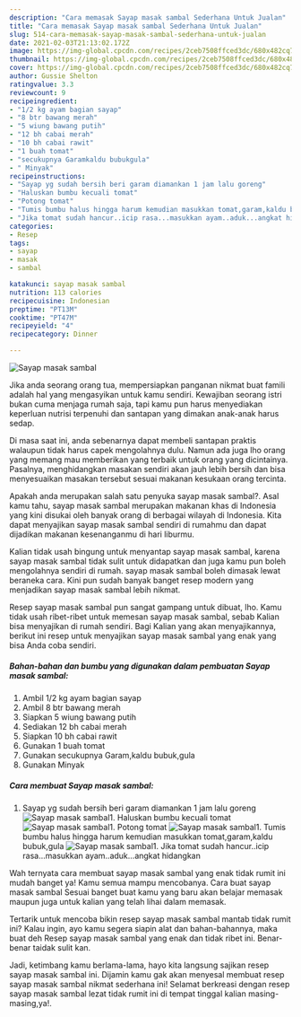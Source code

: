 ```yaml
---
description: "Cara memasak Sayap masak sambal Sederhana Untuk Jualan"
title: "Cara memasak Sayap masak sambal Sederhana Untuk Jualan"
slug: 514-cara-memasak-sayap-masak-sambal-sederhana-untuk-jualan
date: 2021-02-03T21:13:02.172Z
image: https://img-global.cpcdn.com/recipes/2ceb7508ffced3dc/680x482cq70/sayap-masak-sambal-foto-resep-utama.jpg
thumbnail: https://img-global.cpcdn.com/recipes/2ceb7508ffced3dc/680x482cq70/sayap-masak-sambal-foto-resep-utama.jpg
cover: https://img-global.cpcdn.com/recipes/2ceb7508ffced3dc/680x482cq70/sayap-masak-sambal-foto-resep-utama.jpg
author: Gussie Shelton
ratingvalue: 3.3
reviewcount: 9
recipeingredient:
- "1/2 kg ayam bagian sayap"
- "8 btr bawang merah"
- "5 wiung bawang putih"
- "12 bh cabai merah"
- "10 bh cabai rawit"
- "1 buah tomat"
- "secukupnya Garamkaldu bubukgula"
- " Minyak"
recipeinstructions:
- "Sayap yg sudah bersih beri garam diamankan 1 jam lalu goreng"
- "Haluskan bumbu kecuali tomat"
- "Potong tomat"
- "Tumis bumbu halus hingga harum kemudian masukkan tomat,garam,kaldu bubuk,gula"
- "Jika tomat sudah hancur..icip rasa...masukkan ayam..aduk...angkat hidangkan"
categories:
- Resep
tags:
- sayap
- masak
- sambal

katakunci: sayap masak sambal 
nutrition: 113 calories
recipecuisine: Indonesian
preptime: "PT13M"
cooktime: "PT47M"
recipeyield: "4"
recipecategory: Dinner

---
```



![Sayap masak sambal](https://img-global.cpcdn.com/recipes/2ceb7508ffced3dc/680x482cq70/sayap-masak-sambal-foto-resep-utama.jpg)

Jika anda seorang orang tua, mempersiapkan panganan nikmat buat famili adalah hal yang mengasyikan untuk kamu sendiri. Kewajiban seorang istri bukan cuma menjaga rumah saja, tapi kamu pun harus menyediakan keperluan nutrisi terpenuhi dan santapan yang dimakan anak-anak harus sedap.

Di masa  saat ini, anda sebenarnya dapat membeli santapan praktis walaupun tidak harus capek mengolahnya dulu. Namun ada juga lho orang yang memang mau memberikan yang terbaik untuk orang yang dicintainya. Pasalnya, menghidangkan masakan sendiri akan jauh lebih bersih dan bisa menyesuaikan masakan tersebut sesuai makanan kesukaan orang tercinta. 



Apakah anda merupakan salah satu penyuka sayap masak sambal?. Asal kamu tahu, sayap masak sambal merupakan makanan khas di Indonesia yang kini disukai oleh banyak orang di berbagai wilayah di Indonesia. Kita dapat menyajikan sayap masak sambal sendiri di rumahmu dan dapat dijadikan makanan kesenanganmu di hari liburmu.

Kalian tidak usah bingung untuk menyantap sayap masak sambal, karena sayap masak sambal tidak sulit untuk didapatkan dan juga kamu pun boleh mengolahnya sendiri di rumah. sayap masak sambal boleh dimasak lewat beraneka cara. Kini pun sudah banyak banget resep modern yang menjadikan sayap masak sambal lebih nikmat.

Resep sayap masak sambal pun sangat gampang untuk dibuat, lho. Kamu tidak usah ribet-ribet untuk memesan sayap masak sambal, sebab Kalian bisa menyajikan di rumah sendiri. Bagi Kalian yang akan menyajikannya, berikut ini resep untuk menyajikan sayap masak sambal yang enak yang bisa Anda coba sendiri.

<!--inarticleads1-->

##### Bahan-bahan dan bumbu yang digunakan dalam pembuatan Sayap masak sambal:

1. Ambil 1/2 kg ayam bagian sayap
1. Ambil 8 btr bawang merah
1. Siapkan 5 wiung bawang putih
1. Sediakan 12 bh cabai merah
1. Siapkan 10 bh cabai rawit
1. Gunakan 1 buah tomat
1. Gunakan secukupnya Garam,kaldu bubuk,gula
1. Gunakan  Minyak




<!--inarticleads2-->

##### Cara membuat Sayap masak sambal:

1. Sayap yg sudah bersih beri garam diamankan 1 jam lalu goreng
<img src="https://img-global.cpcdn.com/steps/088edc0a5a032c69/160x128cq70/sayap-masak-sambal-langkah-memasak-1-foto.jpg" alt="Sayap masak sambal">1. Haluskan bumbu kecuali tomat
<img src="https://img-global.cpcdn.com/steps/f7e07da535a51cec/160x128cq70/sayap-masak-sambal-langkah-memasak-2-foto.jpg" alt="Sayap masak sambal">1. Potong tomat
<img src="https://img-global.cpcdn.com/steps/0e808b7bf715ddb2/160x128cq70/sayap-masak-sambal-langkah-memasak-3-foto.jpg" alt="Sayap masak sambal">1. Tumis bumbu halus hingga harum kemudian masukkan tomat,garam,kaldu bubuk,gula
<img src="https://img-global.cpcdn.com/steps/74563dda7d6cf72c/160x128cq70/sayap-masak-sambal-langkah-memasak-4-foto.jpg" alt="Sayap masak sambal">1. Jika tomat sudah hancur..icip rasa...masukkan ayam..aduk...angkat hidangkan




Wah ternyata cara membuat sayap masak sambal yang enak tidak rumit ini mudah banget ya! Kamu semua mampu mencobanya. Cara buat sayap masak sambal Sesuai banget buat kamu yang baru akan belajar memasak maupun juga untuk kalian yang telah lihai dalam memasak.

Tertarik untuk mencoba bikin resep sayap masak sambal mantab tidak rumit ini? Kalau ingin, ayo kamu segera siapin alat dan bahan-bahannya, maka buat deh Resep sayap masak sambal yang enak dan tidak ribet ini. Benar-benar taidak sulit kan. 

Jadi, ketimbang kamu berlama-lama, hayo kita langsung sajikan resep sayap masak sambal ini. Dijamin kamu gak akan menyesal membuat resep sayap masak sambal nikmat sederhana ini! Selamat berkreasi dengan resep sayap masak sambal lezat tidak rumit ini di tempat tinggal kalian masing-masing,ya!.

